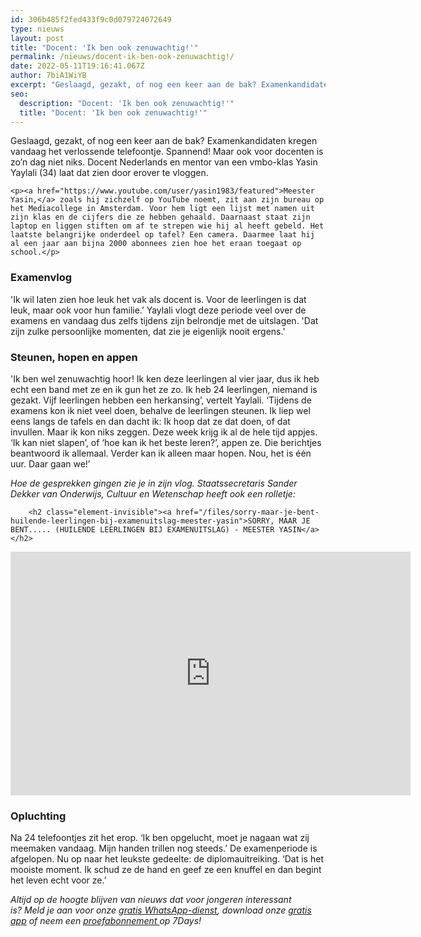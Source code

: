 ```yaml
---
id: 306b485f2fed433f9c0d079724072649
type: nieuws
layout: post
title: "Docent: 'Ik ben ook zenuwachtig!'"
permalink: /nieuws/docent-ik-ben-ook-zenuwachtig!/
date: 2022-05-11T19:16:41.067Z
author: 7biA1WiYB
excerpt: "Geslaagd, gezakt, of nog een keer aan de bak? Examenkandidaten kregen vandaag het verlossende telefoontje. Spannend! Maar ook voor docenten is zo’n dag niet niks. Docent Nederlands en mentor van een vmbo-klas Yasin Yaylali (34) laat dat zien door erover te vloggen.  "
seo:
  description: "Docent: 'Ik ben ook zenuwachtig!'"
  title: "Docent: 'Ik ben ook zenuwachtig!'"
---
```

Geslaagd, gezakt, of nog een keer aan de bak? Examenkandidaten kregen vandaag het verlossende telefoontje. Spannend! Maar ook voor docenten is zo’n dag niet niks. Docent Nederlands en mentor van een vmbo-klas Yasin Yaylali (34) laat dat zien door erover te vloggen.  

    <p><a href="https://www.youtube.com/user/yasin1983/featured">Meester Yasin,</a> zoals hij zichzelf op YouTube noemt, zit aan zijn bureau op het Mediacollege in Amsterdam. Voor hem ligt een lijst met namen uit zijn klas en de cijfers die ze hebben gehaald. Daarnaast staat zijn laptop en liggen stiften om af te strepen wie hij al heeft gebeld. Het laatste belangrijke onderdeel op tafel? Een camera. Daarmee laat hij al een jaar aan bijna 2000 abonnees zien hoe het eraan toegaat op school.</p>
<h3>Examenvlog</h3>
<p>'Ik wil laten zien hoe leuk het vak als docent is. Voor de leerlingen is dat leuk, maar ook voor hun familie.’ Yaylali vlogt deze periode veel over de examens en vandaag dus zelfs tijdens zijn belrondje met de uitslagen. 'Dat zijn zulke persoonlijke momenten, dat zie je eigenlijk nooit ergens.'</p>
<h3>Steunen, hopen en appen</h3>
<p>'Ik ben wel zenuwachtig hoor! Ik ken deze leerlingen al vier jaar, dus ik heb echt een band met ze en ik gun het ze zo. Ik heb 24 leerlingen, niemand is gezakt. Vijf leerlingen hebben een herkansing’, vertelt Yaylali. ‘Tijdens de examens kon ik niet veel doen, behalve de leerlingen steunen. Ik liep wel eens langs de tafels en dan dacht ik: Ik hoop dat ze dat doen, of dat invullen. Maar ik kon niks zeggen. Deze week krijg ik al de hele tijd appjes. ‘Ik kan niet slapen’, of ‘hoe kan ik het beste leren?’, appen ze. Die berichtjes beantwoord ik allemaal. Verder kan ik alleen maar hopen. Nou, het is één uur. Daar gaan we!’</p>
<p><em>Hoe de gesprekken gingen zie je in zijn vlog. Staatssecretaris Sander Dekker van Onderwijs, Cultuur en Wetenschap heeft ook een rolletje: </em><br><div class="media media-element-container media-default"><div id="file-417872" class="file file-video file-video-youtube">

        <h2 class="element-invisible"><a href="/files/sorry-maar-je-bent-huilende-leerlingen-bij-examenuitslag-meester-yasin">SORRY, MAAR JE BENT..... (HUILENDE LEERLINGEN BIJ EXAMENUITSLAG) - MEESTER YASIN</a></h2>
    
  
  <div class="content">
    <div class="media-youtube-video file media-element file-default media-youtube-1">
  <iframe class="media-youtube-player" width="640" height="390" title="SORRY, MAAR JE BENT..... (HUILENDE LEERLINGEN BIJ EXAMENUITSLAG) -  MEESTER YASIN" src="https://www.youtube.com/embed/_sUbmnui-BI?wmode=opaque&controls=" name="SORRY, MAAR JE BENT..... (HUILENDE LEERLINGEN BIJ EXAMENUITSLAG) -  MEESTER YASIN" frameborder="0" allowfullscreen="">Video van SORRY, MAAR JE BENT..... (HUILENDE LEERLINGEN BIJ EXAMENUITSLAG) -  MEESTER YASIN</iframe>
</div>
  </div>

  
</div>
</div>
<h3>Opluchting</h3>
<p>Na 24 telefoontjes zit het erop. ‘Ik ben opgelucht, moet je nagaan wat zij meemaken vandaag. Mijn handen trillen nog steeds.’ De examenperiode is afgelopen. Nu op naar het leukste gedeelte: de diplomauitreiking. ‘Dat is het mooiste moment. Ik schud ze de hand en geef ze een knuffel en dan begint het leven echt voor ze.’</p>
<p><em>​</em><em>Altijd op de hoogte blijven van nieuws dat voor jongeren interessant is? Meld je aan voor onze </em><a href="https://7dagen.netlify.app/whatsapp"><em>gratis WhatsApp-dienst</em></a><em>, download onze </em><a href="https://7dagen.netlify.app/app"><em>gratis app</em></a><em> of neem een </em><a href="https://abonneren.sevendays.nl/abonneren/abonnementen/ae/artikel"><em>proefabonnement </em></a><em>op 7Days!</em></p>  

